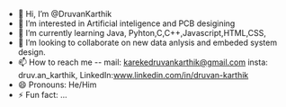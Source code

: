 - 👋 Hi, I’m @DruvanKarthik
- 👀 I’m interested in Artificial inteligence and PCB desigining
- 🌱 I’m currently learning Java, Pyhton,C,C++,Javascript,HTML,CSS,
- 💞️ I’m looking to collaborate on new data anlysis and embeded system design.
- 📫 How to reach me -- mail: karekedruvankarthik@gmail.com  insta: druv.an_karthik, LinkedIn:www.linkedin.com/in/druvan-karthik
- 😄 Pronouns: He/Him
- ⚡ Fun fact: ...

<!---
DruvanKarthik/DruvanKarthik is a ✨ special ✨ repository because its `README.md` (this file) appears on your GitHub profile.
You can click the Preview link to take a look at your changes.
--->
